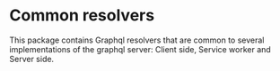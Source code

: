 # Common resolvers

This package contains Graphql resolvers that are common to several implementations of the graphql server: Client side, Service worker and Server side.
